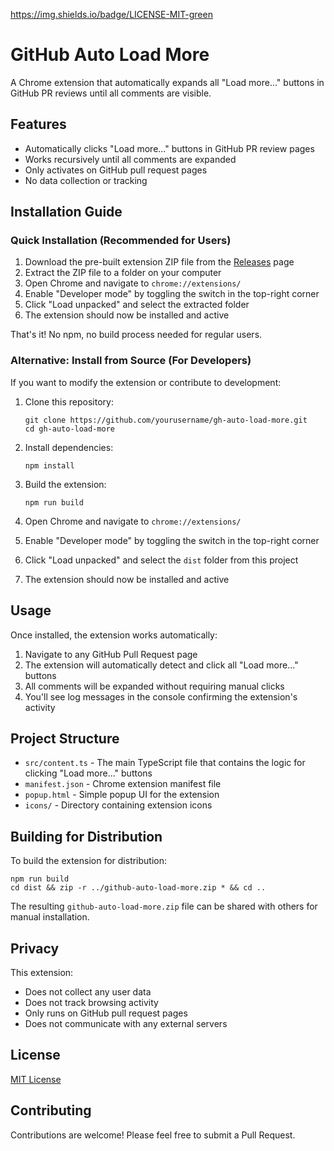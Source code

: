 https://img.shields.io/badge/LICENSE-MIT-green

# GitHub Auto Load More

A Chrome extension that automatically expands all "Load more..." buttons in GitHub PR reviews until all comments are visible.

## Features

- Automatically clicks "Load more..." buttons in GitHub PR review pages
- Works recursively until all comments are expanded
- Only activates on GitHub pull request pages
- No data collection or tracking

## Installation Guide

### Quick Installation (Recommended for Users)

1. Download the pre-built extension ZIP file from the [Releases](https://github.com/hashiiiii/gh-auto-load-more/releases) page
2. Extract the ZIP file to a folder on your computer
3. Open Chrome and navigate to `chrome://extensions/`
4. Enable "Developer mode" by toggling the switch in the top-right corner
5. Click "Load unpacked" and select the extracted folder
6. The extension should now be installed and active

That's it! No npm, no build process needed for regular users.

### Alternative: Install from Source (For Developers)

If you want to modify the extension or contribute to development:

1. Clone this repository:
   ```
   git clone https://github.com/yourusername/gh-auto-load-more.git
   cd gh-auto-load-more
   ```

2. Install dependencies:
   ```
   npm install
   ```

3. Build the extension:
   ```
   npm run build
   ```

4. Open Chrome and navigate to `chrome://extensions/`
5. Enable "Developer mode" by toggling the switch in the top-right corner
6. Click "Load unpacked" and select the `dist` folder from this project
7. The extension should now be installed and active

## Usage

Once installed, the extension works automatically:

1. Navigate to any GitHub Pull Request page
2. The extension will automatically detect and click all "Load more..." buttons
3. All comments will be expanded without requiring manual clicks
4. You'll see log messages in the console confirming the extension's activity

## Project Structure

- `src/content.ts` - The main TypeScript file that contains the logic for clicking "Load more..." buttons
- `manifest.json` - Chrome extension manifest file
- `popup.html` - Simple popup UI for the extension
- `icons/` - Directory containing extension icons

## Building for Distribution

To build the extension for distribution:

```
npm run build
cd dist && zip -r ../github-auto-load-more.zip * && cd ..
```

The resulting `github-auto-load-more.zip` file can be shared with others for manual installation.

## Privacy

This extension:
- Does not collect any user data
- Does not track browsing activity
- Only runs on GitHub pull request pages
- Does not communicate with any external servers

## License

[MIT License](LICENSE.md)

## Contributing

Contributions are welcome! Please feel free to submit a Pull Request. 
